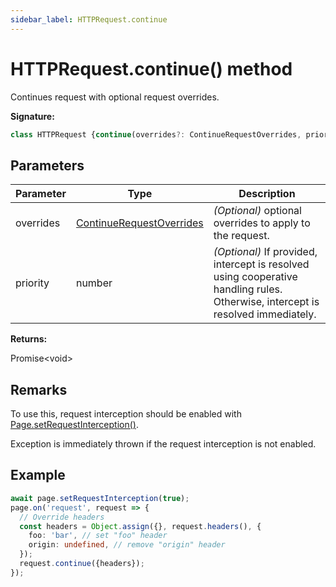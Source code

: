 ```yaml
---
sidebar_label: HTTPRequest.continue
---
```

# HTTPRequest.continue() method

Continues request with optional request overrides.

**Signature:**

```typescript
class HTTPRequest {continue(overrides?: ContinueRequestOverrides, priority?: number): Promise<void>;}
```

## Parameters

|  Parameter | Type | Description |
|  --- | --- | --- |
|  overrides | [ContinueRequestOverrides](./puppeteer.continuerequestoverrides.md) | <i>(Optional)</i> optional overrides to apply to the request. |
|  priority | number | <i>(Optional)</i> If provided, intercept is resolved using cooperative handling rules. Otherwise, intercept is resolved immediately. |

**Returns:**

Promise&lt;void&gt;

## Remarks

To use this, request interception should be enabled with [Page.setRequestInterception()](./puppeteer.page.setrequestinterception.md).

Exception is immediately thrown if the request interception is not enabled.

## Example


```ts
await page.setRequestInterception(true);
page.on('request', request => {
  // Override headers
  const headers = Object.assign({}, request.headers(), {
    foo: 'bar', // set "foo" header
    origin: undefined, // remove "origin" header
  });
  request.continue({headers});
});
```

